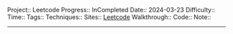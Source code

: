 Project:: Leetcode
Progress:: InCompleted
Date:: 2024-03-23
Difficulty:: 
Time:: 
Tags:: 
Techniques:: 
Sites:: [Leetcode]()
Walkthrough:: 
Code:: 
Note:: 

---
